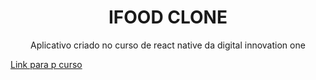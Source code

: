 
<h1 align="center">
    IFOOD CLONE 
</h1>

<p align="center">
    Aplicativo criado no curso de react native da digital innovation one
</p>

<p><a href="https://web.dio.me/lab/criando-interface-do-ifood-com-react-native/learning/40c40681-4a5b-40e4-8d2c-cef186fb0631">Link para p curso</a></p>